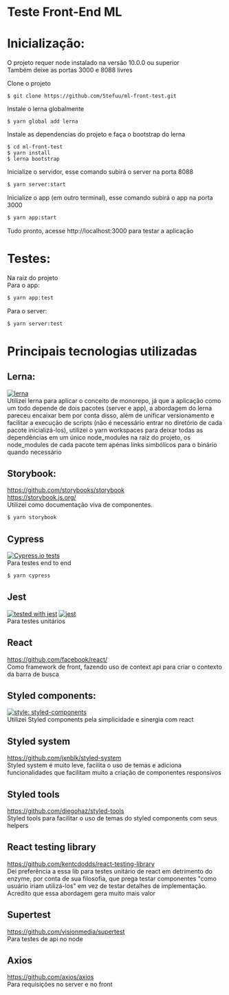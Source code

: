 # Teste Front-End ML

# Inicialização:
O projeto requer node instalado na versão 10.0.0 ou superior  
Também deixe as portas 3000 e 8088 livres  
  
Clone o projeto
```
$ git clone https://github.com/Stefuu/ml-front-test.git
```
Instale o lerna globalmente
```
$ yarn global add lerna
```
Instale as dependencias do projeto e faça o bootstrap do lerna
```
$ cd ml-front-test
$ yarn install
$ lerna bootstrap
```
Inicialize o servidor, esse comando subirá o server na porta 8088
```sh
$ yarn server:start
```
Inicialize o app (em outro terminal), esse comando subirá o app na porta 3000
```sh
$ yarn app:start
```

Tudo pronto, acesse http://localhost:3000 para testar a aplicação

# Testes:
Na raiz do projeto  
Para o app:
```sh
$ yarn app:test
```
Para o server:
```sh
$ yarn server:test
```

# Principais tecnologias utilizadas

## Lerna:
[![lerna](https://img.shields.io/badge/maintained%20with-lerna-cc00ff.svg)](https://lernajs.io/)  
Utilizei lerna para aplicar o conceito de monorepo, já que a aplicação como um todo depende de dois pacotes (server e app), a abordagem do lerna pareceu encaixar bem por conta disso, além de unificar versionamento e facilitar a execução de scripts (não é necessário entrar no diretório de cada pacote inicializá-los), utilizei o yarn workspaces para deixar todas as dependências em um único node_modules na raiz do projeto, os node_modules de cada pacote tem apénas links simbólicos para o binário quando necessário 

## Storybook:
https://github.com/storybooks/storybook  
https://storybook.js.org/  
Utilizei como documentação viva de componentes.
```sh
$ yarn storybook
```

## Cypress
[![Cypress.io tests](https://img.shields.io/badge/cypress.io-tests-green.svg?style=flat-square)](https://cypress.io)  
Para testes end to end
```sh
$ yarn cypress
```

## Jest
[![tested with jest](https://img.shields.io/badge/tested_with-jest-99424f.svg)](https://github.com/facebook/jest) [![jest](https://jestjs.io/img/jest-badge.svg)](https://github.com/facebook/jest)  
Para testes unitários

## React
https://github.com/facebook/react/  
Como framework de front, fazendo uso de context api para criar o contexto da barra de busca
## Styled components:
[![style: styled-components](https://img.shields.io/badge/style-%F0%9F%92%85%20styled--components-orange.svg?colorB=daa357&colorA=db748e)](https://github.com/styled-components/styled-components)  
Utilizei Styled components pela simplicidade e sinergia com react

## Styled system
https://github.com/jxnblk/styled-system  
Styled system é muito leve, facilita o uso de temas e adiciona funcionalidades que facilitam muito a criação de componentes responsivos

## Styled tools
https://github.com/diegohaz/styled-tools  
Styled tools para facilitar o uso de temas do styled components com seus helpers

## React testing library
https://github.com/kentcdodds/react-testing-library  
Dei preferência a essa lib para testes unitário de react em detrimento do enzyme, por conta de sua filosofia, que prega testar componentes "como usuário iriam utilizá-los" em vez de testar detalhes de implementação. Acredito que essa abordagem gera muito mais valor

## Supertest
https://github.com/visionmedia/supertest  
Para testes de api no node

## Axios
https://github.com/axios/axios  
Para requisições no server e no front